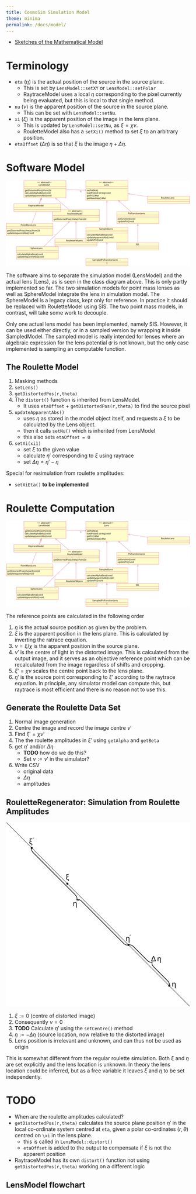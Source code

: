 ```yaml
---
title: CosmoSim Simulation Model
theme: minima
permalink: /docs/model/
---
```


+ [Sketches of the Mathematical Model](Model)

# Terminology

+ `eta` ($\eta$) is the actual position of the source in the source plane.
    + This is set by `LensModel::setXY` or `LensModel::setPolar`
    + RaytraceModel uses a local $\eta$ corresponding to the pixel currently
      being evaluated, but this is local to that single method.
+ `nu` ($\nu$) is the apparent position of the source in the source plane.
    + This can be set with `LensModel::setNu`.
+ `xi` ($\xi$) is the apparent position of the image in the lens plane.
    + This is updated by `LensModel::setNu`, as $\xi=\chi\nu$.
    + RouletteModel also has a `setXi()` method to set $\xi$ to an arbitrary
      position.
+ `etaOffset` ($\Delta\eta$) is so that $\xi$ is the image
  $\eta+\Delta\eta$.

# Software Model

![Class diagram](lensmodel.svg)

The software aims to separate the simulation model (LensModel)
and the actual lens (Lens), as is seen in the class diagram above.
This is only partly implemented so far.  The two simulation models
for point mass lenses as well as SphereModel integrate the lens 
in simulation model.  The SphereModel is a legacy class, kept
only for reference.  In practice it should be replaced with RouletteModel
using SIS.  The two point mass models, in contrast, will take some
work to decouple.

Only one actual lens model has been implemented, namely SIS.
However, it can be used either directly, or in a sampled version
by wrapping it inside SampledModel.  The sampled model is really
intended for lenses where an algebraic expression for the lens
potential $\psi$ is not known, but the only case implemented is
sampling an computable function.

## The Roulette Model

1. Masking methods
2. `setLens()`
3. `getDistortedPos(r,theta)`
4. The `distort()` function is inherited from LensModel.
    + It uses `etaOffset` + `getDistortedPos(r,theta)` to find the source pixel
5. `updateApparentAbs()`
    + uses $\eta$ as stored in the model object itself, and requests a $\xi$ to be
      calculated by the Lens object.
    + then it calls `setNu()` which is inherited from LensModel
    + this also sets `etaOffset = 0`
6. `setXi(xi1)`
    + set $\xi$ to the given value
    + calculate $\eta'$ corresponding to $\xi$ using raytrace
    + set $\Delta\eta=\eta'-\eta$

Special for resimulation from roulette amplitudes:

+ `setXiEta()` **to be implemented**

# Roulette Computation

![Class diagram](lensmodel.svg)

The reference points are calculated in the following order

1. $\eta$ is the actual source position as given by the problem.
1. $\xi$ is the apparent position in the lens plane.
   This is calculated by inverting the ratrace equation.
2. $\nu=\xi/\chi$ is the apparent position in the source plane.
4. $\nu'$ is the centre of light in the distorted image.
   This is calculated from the output image, and it serves as
   an objective reference point which can be recalculated from the
   image regardless of shifts and cropping.
5. $\xi'=\chi\nu$ scales the centre point back to the lens plane.
5. $\eta'$ is the source point corresponding to $\xi'$ according
   to the raytrace equation.
   In principle, any simulator model can compute this, but raytrace
   is most efficient and there is no reason not to use this.


## Generate the Roulette Data Set

1.  Normal image generation
2.  Centre the image and record the image centre $\nu'$
3.  Find $\xi'=\chi\nu'$
4.  The the roulette amplitudes in $\xi'$ using `getAlpha` and `getBeta`
4.  get $\eta'$ and/or $\Delta\eta$
    - **TODO** how do we do this?
    + Set $\nu:=\nu'$ in the simulator?
5.  Write CSV
    - original data
    - $\Delta\eta$
    - amplitudes

## RouletteRegenerator: Simulation from Roulette Amplitudes 

![Class diagram](relativeeta.svg)

1. $\xi := 0$ (centre of distorted image)
2. Consequently $\nu=0$
2. **TODO** Calculate $\eta'$ using the `setCentre()` method
2. $\eta := -\Delta\eta$ (source location, now relative to the distorted image)
4. Lens position is irrelevant and unknown, and can thus not be used as origin

This is somewhat different from the regular roulette simulation.
Both $\xi$ and $\eta$ are set explicitly and the lens location is unknown.
In theory the lens location could be inferred, but as a free variable it leaves
$\xi$ and $\eta$ to be set independently.

# TODO

+ When are the roulette amplitudes calculated?
+ `getDistortedPos(r,theta)` calculates the source plane position $\eta'$
  in the local co-ordinate system centred at `eta`, given a polar
  co-ordinates $(r,\theta)$ centred on `\xi` in the lens plane.
    + this is called in `LensModel::distort()`
    + `etaOffset` is added to the output to compensate if $\xi$ is not
      the apparent position
+ RaytraceModel has its own `distort()` function not using
  `getDistortedPos(r,theta)` working on a different logic

##  LensModel flowchart
